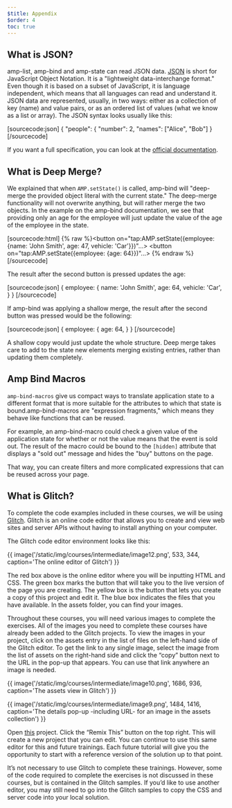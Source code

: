 ```yaml
---
$title: Appendix
$order: 4
toc: true
---
```


## What is JSON?

amp-list, amp-bind and amp-state can read JSON data. [JSON](https://www.json.org/) is short for JavaScript Object Notation. It is a "lightweight data-interchange format."  Even though it is based on a subset of JavaScript, it is language independent, which means that all languages can read and understand it. JSON data are represented, usually, in two ways: either as a collection of key (name) and value pairs, or as an ordered list of values (what we know as a list or array). The JSON syntax looks usually like this:

[sourcecode:json]
{
  "people": {
    "number": 2,
    "names": ["Alice", "Bob"]
}
[/sourcecode]

If you want a full specification, you can look at the [official documentation](https://www.json.org/).

## What is Deep Merge?

We explained that when `AMP.setState()` is called, amp-bind will "deep-merge the provided object literal with the current state." The deep-merge functionality will not overwrite anything, but will rather merge the two objects. In the example on the amp-bind documentation, we see that providing only an age for the employee will just update the value of the age of the employee in the state.

[sourcecode:html]
{% raw %}<button on="tap:AMP.setState({employee: {name: 'John Smith', age: 47, vehicle: 'Car'}})"...></button>
<button on="tap:AMP.setState({employee: {age: 64}})"...></button>
{% endraw %}[/sourcecode]

The result after the second button is pressed updates the age:

[sourcecode:json]
{
  employee: {
    name: 'John Smith',
    age: 64,
    vehicle: 'Car',
  }
}
[/sourcecode]

If amp-bind was applying a shallow merge, the result after the second button was pressed would be the following:

[sourcecode:json]
{
  employee: {
    age: 64,
  }
}
[/sourcecode]

A shallow copy would just update the whole structure. Deep merge takes care to add to the state new elements merging existing entries, rather than updating them completely.

## Amp Bind Macros

`amp-bind-macros` give us compact ways to translate application state to a different format that is more suitable for the attributes to which that state is bound.amp-bind-macros are "expression fragments," which means they behave like functions that can be reused. 

For example, an amp-bind-macro could check a given value of the application state for whether or not the value means that the event is sold out. The result of the macro could be bound to the `[hidden]` attribute that displays a "sold out" message and hides the "buy" buttons on the page.

That way, you can create filters and more complicated expressions that can be reused across your page.

## What is Glitch?

To complete the code examples included in these courses, we will be using [Glitch](https://glitch.com/). Glitch is an online code editor that allows you to create and view web sites and server APIs without having to install anything on your computer.

The Glitch code editor environment looks like this:

{{ image('/static/img/courses/intermediate/image12.png', 533, 344, caption='The online editor of Glitch') }}

The red box above is the online editor where you will be inputting HTML and CSS. The green box marks the button that will take you to the live version of the page you are creating. The yellow box is the button that lets you create a copy of this project and edit it. The blue box indicates the files that you have available. In the assets folder, you can find your images.

Throughout these courses, you will need various images to complete the exercises. All of the images you need to complete these courses have already been added to the Glitch projects. To view the images in your project, click on the assets entry in the list of files on the left-hand side of the Glitch editor. To get the link to any single image, select the image from the list of assets on the right-hand side and click the “copy” button next to the URL in the pop-up that appears. You can use that link anywhere an image is needed.

{{ image('/static/img/courses/intermediate/image10.png', 1686, 936, caption='The assets view in Glitch') }}

{{ image('/static/img/courses/intermediate/image9.png', 1484, 1416, caption='The details pop-up -including URL- for an image in the assets collection') }}

Open [this](https://glitch.com/edit/#!/aquamarine-baritone) project. Click the “Remix This” button on the top right. This will create a new project that you can edit. You can continue to use this same editor for this and future trainings. Each future tutorial will give you the opportunity to start with a reference version of the solution up to that point.

It’s not necessary to use Glitch to complete these trainings. However, some of the code required to complete the exercises is not discussed in these courses, but is contained in the Glitch samples. If you’d like to use another editor, you may still need to go into the Glitch samples to copy the CSS and server code into your local solution.